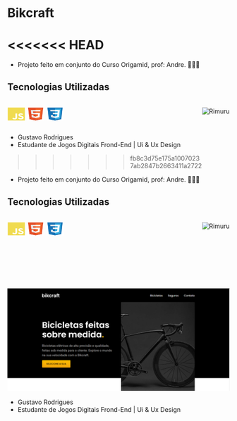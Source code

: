 # Bikcraft
<<<<<<< HEAD
=======
  - Projeto feito em conjunto do Curso Origamid, prof: Andre. 👨🏿‍🎓
 
 
 ## Tecnologias Utilizadas
<div style="display: inline_block"><br>
  <img align="center" alt="Guhlima01-Js" height="30" width="40" src="https://raw.githubusercontent.com/devicons/devicon/master/icons/javascript/javascript-plain.svg">
  <img align="center" alt="Guhlima01-HTML" height="30" width="40" src="https://raw.githubusercontent.com/devicons/devicon/master/icons/html5/html5-original.svg">
  <img align="center" alt="Guhlima01-CSS" height="30" width="40" src="https://raw.githubusercontent.com/devicons/devicon/master/icons/css3/css3-original.svg">          
  
  <img align="right" alt="Rimuru" height="150" src="https://media.discordapp.net/attachments/1014513707092541513/1014513840366559242/unknown.png?width=676&height=676">
  
</div>
 
 

 
 ##
 
- Gustavo Rodrigues
- Estudante de Jogos Digitais Frond-End | Ui & Ux Design
>>>>>>> fb8c3d75e175a10070237ab2847b2663411a2722

- Projeto feito em conjunto do Curso Origamid, prof: Andre. 👨🏿‍🎓

## Tecnologias Utilizadas

<div style="display: inline_block"><br>
  <img align="center" alt="Guhlima01-Js" height="30" width="40" src="https://raw.githubusercontent.com/devicons/devicon/master/icons/javascript/javascript-plain.svg">
  <img align="center" alt="Guhlima01-HTML" height="30" width="40" src="https://raw.githubusercontent.com/devicons/devicon/master/icons/html5/html5-original.svg">
  <img align="center" alt="Guhlima01-CSS" height="30" width="40" src="https://raw.githubusercontent.com/devicons/devicon/master/icons/css3/css3-original.svg">          
  
  <img align="right" alt="Rimuru" height="150" src="https://media.discordapp.net/attachments/1014513707092541513/1014513840366559242/unknown.png?width=676&height=676">
  
  <img src="./img/imgReadME/home-png.png">
</div>

- Gustavo Rodrigues
- Estudante de Jogos Digitais Frond-End | Ui & Ux Design
